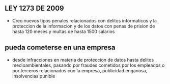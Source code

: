 ## LEY 1273 DE 2009

* Creo nuevos tipos penales relacionados con delitos informaticos y la proteccion de la informacion y de los datos con penas de prision de hasta 120 meses y multas de hasta 1500 salarios

## pueda cometerse en una empresa

* desde infracciones en materia de proteccion de datos hasta delitos medioambientales, pasando por fraudes cometidos por los empleados o por terceros relacionados con la empresa, publicidad enganosa, insolvencias punible 